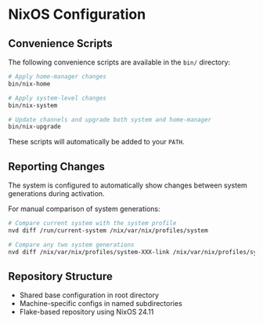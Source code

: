 # NixOS Configuration

## Convenience Scripts

The following convenience scripts are available in the `bin/` directory:

```bash
# Apply home-manager changes
bin/nix-home

# Apply system-level changes
bin/nix-system

# Update channels and upgrade both system and home-manager
bin/nix-upgrade
```

These scripts will automatically be added to your `PATH`.

## Reporting Changes

The system is configured to automatically show changes between system generations during activation.

For manual comparison of system generations:

```bash
# Compare current system with the system profile
nvd diff /run/current-system /nix/var/nix/profiles/system

# Compare any two system generations
nvd diff /nix/var/nix/profiles/system-XXX-link /nix/var/nix/profiles/system-YYY-link
```

## Repository Structure
- Shared base configuration in root directory
- Machine-specific configs in named subdirectories
- Flake-based repository using NixOS 24.11

